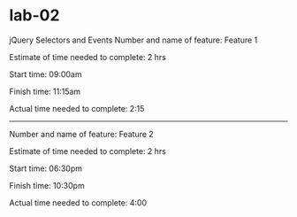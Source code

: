 # lab-02
jQuery Selectors and Events
Number and name of feature: Feature 1

Estimate of time needed to complete: 2 hrs

Start time: 09:00am

Finish time: 11:15am

Actual time needed to complete: 2:15

-------------------------


Number and name of feature: Feature 2

Estimate of time needed to complete:  2 hrs

Start time: 06:30pm

Finish time: 10:30pm

Actual time needed to complete: 4:00

